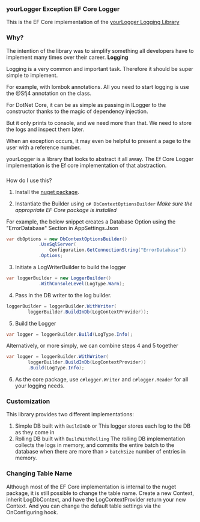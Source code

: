 ### yourLogger Exception EF Core Logger
This is the EF Core implementation of the [yourLogger Logging Library](https://github.com/swuiceb/yourLogger/blob/main/README.md)

### Why?
The intention of the library was to simplify something all developers have to implement many times over their career.
**Logging**

Logging is a very common and important task. Therefore it should be super simple to implement.

For example, with lombok annotations. All you need to start logging is use the @Sfj4 annotation on the class.

For DotNet Core, it can be as simple as passing in ILogger to the constructor thanks to the magic of dependency injection.

But it only prints to console, and we need more than that.
We need to store the logs and inspect them later.

When an exception occurs, it may even be helpful to present a page to the user with a reference number.

yourLogger is a library that looks to abstract it all away.
The Ef Core Logger implementation is the Ef core implementation of that abstraction.

###
How do I use this?

1. Install the [nuget package](https://www.nuget.org/packages/yourLogger.Exceptions.Db.Ef/).

2. Instantiate the Builder using ```c# DbContextOptionsBuilder```
*Make sure the appropriate EF Core package is installed*

For example, the below snippet creates a Database Option using the "ErrorDatabase" Section in AppSettings.Json
```c#
var dbOptions = new DbContextOptionsBuilder()
            .UseSqlServer(
                Configuration.GetConnectionString("ErrorDatabase"))
            .Options;
```

3. Initiate a LogWriterBuilder to build the logger
```c#
var loggerBuilder = new LoggerBuilder()
            .WithConsoleLevel(LogType.Warn);
```

4. Pass in the DB writer to the log builder.
```c#
loggerBuilder = loggerBuilder.WithWriter(
        loggerBuilder.BuildInDb(LogContextProvider));
```

5. Build the Logger
```c#
var logger = loggerBuilder.Build(LogType.Info);
```

Alternatively, or more simply, we can combine steps 4 and 5 together
```c#
var logger = loggerBuilder.WithWriter(
        loggerBuilder.BuildInDb(LogContextProvider))
        .Build(LogType.Info);
```

6. As the core package, use ```c#logger.Writer``` and ```c#logger.Reader``` for all your logging needs.

### Customization
This library provides two different implementations:
1. Simple DB built with ```BuildInDb``` or
This logger stores each log to the DB as they come in
2. Rolling DB built with ```BuildWithRolling```
The rolling DB implementation collects the logs in memory, and commits the entire batch to the database when there are more than > ```batchSize``` number of entries in memory.

### Changing Table Name
Although most of the EF Core implementation is internal to the nuget package, it is still possible to change the table name. Create a new Context, inherit LogDbContext, and have the LogContextProvider return your new Context.
And you can change the default table settings via the OnConfiguring hook.


